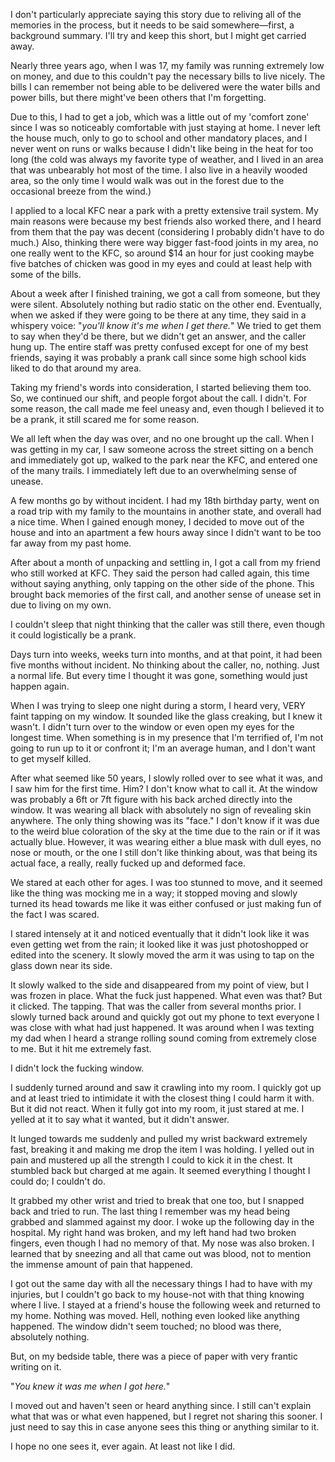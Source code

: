I don't particularly appreciate saying this story due to reliving all of the memories in the process, but it needs to be said somewhere—first, a background summary. I'll try and keep this short, but I might get carried away.

Nearly three years ago, when I was 17, my family was running extremely low on money, and due to this couldn't pay the necessary bills to live nicely. The bills I can remember not being able to be delivered were the water bills and power bills, but there might've been others that I'm forgetting.

Due to this, I had to get a job, which was a little out of my 'comfort zone' since I was so noticeably comfortable with just staying at home. I never left the house much, only to go to school and other mandatory places, and I never went on runs or walks because I didn't like being in the heat for too long (the cold was always my favorite type of weather, and I lived in an area that was unbearably hot most of the time. I also live in a heavily wooded area, so the only time I would walk was out in the forest due to the occasional breeze from the wind.)

I applied to a local KFC near a park with a pretty extensive trail system. My main reasons were because my best friends also worked there, and I heard from them that the pay was decent (considering I probably didn't have to do much.) Also, thinking there were way bigger fast-food joints in my area, no one really went to the KFC, so around $14 an hour for just cooking maybe five batches of chicken was good in my eyes and could at least help with some of the bills.

About a week after I finished training, we got a call from someone, but they were silent. Absolutely nothing but radio static on the other end. Eventually, when we asked if they were going to be there at any time, they said in a whispery voice: "*you'll know it's me when I get there.*" We tried to get them to say when they'd be there, but we didn't get an answer, and the caller hung up. The entire staff was pretty confused except for one of my best friends, saying it was probably a prank call since some high school kids liked to do that around my area.

Taking my friend's words into consideration, I started believing them too. So, we continued our shift, and people forgot about the call. I didn't. For some reason, the call made me feel uneasy and, even though I believed it to be a prank, it still scared me for some reason.

We all left when the day was over, and no one brought up the call. When I was getting in my car, I saw someone across the street sitting on a bench and immediately got up, walked to the park near the KFC, and entered one of the many trails. I immediately left due to an overwhelming sense of unease.

A few months go by without incident. I had my 18th birthday party, went on a road trip with my family to the mountains in another state, and overall had a nice time. When I gained enough money, I decided to move out of the house and into an apartment a few hours away since I didn't want to be too far away from my past home.

After about a month of unpacking and settling in, I got a call from my friend who still worked at KFC. They said the person had called again, this time without saying anything, only tapping on the other side of the phone. This brought back memories of the first call, and another sense of unease set in due to living on my own.

I couldn't sleep that night thinking that the caller was still there, even though it could logistically be a prank. 

Days turn into weeks, weeks turn into months, and at that point, it had been five months without incident. No thinking about the caller, no, nothing. Just a normal life. But every time I thought it was gone, something would just happen again.

When I was trying to sleep one night during a storm, I heard very, VERY faint tapping on my window. It sounded like the glass creaking, but I knew it wasn't. I didn't turn over to the window or even open my eyes for the longest time. When something is in my presence that I'm terrified of, I'm not going to run up to it or confront it; I'm an average human, and I don't want to get myself killed. 

After what seemed like 50 years, I slowly rolled over to see what it was, and I saw him for the first time. Him? I don't know what to call it. At the window was probably a 6ft or 7ft figure with his back arched directly into the window. It was wearing all black with absolutely no sign of revealing skin anywhere. The only thing showing was its "face." I don't know if it was due to the weird blue coloration of the sky at the time due to the rain or if it was actually blue. However, it was wearing either a blue mask with dull eyes, no nose or mouth, or the one I still don't like thinking about, was that being its actual face, a really, really fucked up and deformed face. 

We stared at each other for ages. I was too stunned to move, and it seemed like the thing was mocking me in a way; it stopped moving and slowly turned its head towards me like it was either confused or just making fun of the fact I was scared. 

I stared intensely at it and noticed eventually that it didn't look like it was even getting wet from the rain; it looked like it was just photoshopped or edited into the scenery. It slowly moved the arm it was using to tap on the glass down near its side. 

It slowly walked to the side and disappeared from my point of view, but I was frozen in place. What the fuck just happened. What even was that? But it clicked. The tapping. That was the caller from several months prior. I slowly turned back around and quickly got out my phone to text everyone I was close with what had just happened. It was around when I was texting my dad when I heard a strange rolling sound coming from extremely close to me. But it hit me extremely fast.

I didn't lock the fucking window.

I suddenly turned around and saw it crawling into my room. I quickly got up and at least tried to intimidate it with the closest thing I could harm it with. But it did not react. When it fully got into my room, it just stared at me. I yelled at it to say what it wanted, but it didn't answer. 

It lunged towards me suddenly and pulled my wrist backward extremely fast, breaking it and making me drop the item I was holding. I yelled out in pain and mustered up all the strength I could to kick it in the chest. It stumbled back but charged at me again. It seemed everything I thought I could do; I couldn't do. 

It grabbed my other wrist and tried to break that one too, but I snapped back and tried to run. The last thing I remember was my head being grabbed and slammed against my door. I woke up the following day in the hospital. My right hand was broken, and my left hand had two broken fingers, even though I had no memory of that. My nose was also broken. I learned that by sneezing and all that came out was blood, not to mention the immense amount of pain that happened.

I got out the same day with all the necessary things I had to have with my injuries, but I couldn't go back to my house-not with that thing knowing where I live. I stayed at a friend's house the following week and returned to my home. Nothing was moved. Hell, nothing even looked like anything happened. The window didn't seem touched; no blood was there, absolutely nothing. 

But, on my bedside table, there was a piece of paper with very frantic writing on it.

"*You knew it was me when I got here.*"

I moved out and haven't seen or heard anything since. I still can't explain what that was or what even happened, but I regret not sharing this sooner. I just need to say this in case anyone sees this thing or anything similar to it. 

I hope no one sees it, ever again. At least not like I did.